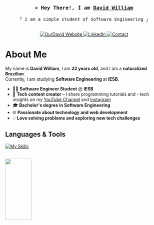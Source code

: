 <h3 align="center">
    <samp>&gt; Hey There!, I am
        <b><a target="_blank" href="http://devdavid.com.br/">David William</a></b>
    </samp>
</h3>

<p align="center"> 
  <samp>
    「 I am a simple student of Software Engineering 」
    <br><br>
  </samp>
</p>

<p align="center">
  <a href="http://devdavid.com.br/" target="_blank">
    <img src="https://img.shields.io/badge/Website-DC143C?style=for-the-badge&logo=medium&logoColor=white" alt="OurDavid Website" />
  </a>
  <a href="https://linkedin.com/in/ourdavid" target="_blank">
    <img src="https://img.shields.io/badge/LinkedIn-0077B5?style=for-the-badge&logo=linkedin&logoColor=white" alt="LinkedIn" />
  </a>
  <a href="mailto:contactdavidwilliams@gmail.com" target="_blank">
  <img src="https://img.shields.io/badge/Gmail-D14836?style=for-the-badge&logo=gmail&logoColor=white" alt="Contact" />
</a>
</p>

<!-- About Section -->
# About Me


  My name is **David William**, I am **22 years old**, and I am a **naturalized Brazilian**.  
Currently, I am studying **Software Engineering** at **IESB**.  




- 👨‍💻 **Software Engineer Student** @ **IESB**  
- 🎥 **Tech content creator** – I share programming tutorials and - tech insights on my [YouTube Channel](https://www.youtube.com/@sysdavud) and  [Instagram](https://www.instagram.com/sysdavid_)  
- 🎓 **Bachelor's degree in Software Engineering**  
- 🌐 **Passionate about technology and web development**  
- 💡 **Love solving problems and exploring new tech challenges**


## Languages & Tools

<p align="left">
    
  [![My Skills](https://skillicons.dev/icons?i=python,arch,git,docker,aws)](https://skillicons.dev)

  
  
</p>
<br>


  <img width="41%" height="195px" src="https://github-readme-stats.vercel.app/api/top-langs/?username=ourdavid&layout=compact&hide_border=true&title_color=8f00ff&text_color=ffffff&bg_color=0d1117" />
  
 </div> 
